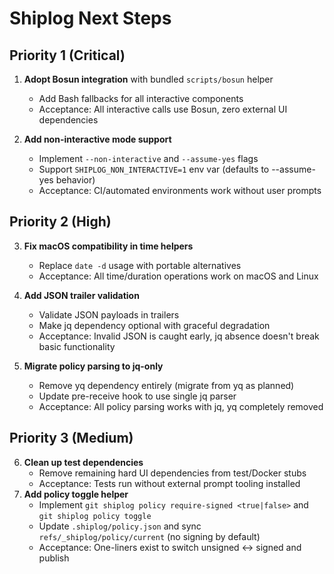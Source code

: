 # Shiplog Next Steps

## Priority 1 (Critical)

1. **Adopt Bosun integration** with bundled `scripts/bosun` helper
   - Add Bash fallbacks for all interactive components
   - Acceptance: All interactive calls use Bosun, zero external UI dependencies

2. **Add non-interactive mode support**
   - Implement `--non-interactive` and `--assume-yes` flags
   - Support `SHIPLOG_NON_INTERACTIVE=1` env var (defaults to --assume-yes behavior)
   - Acceptance: CI/automated environments work without user prompts

## Priority 2 (High)  

3. **Fix macOS compatibility in time helpers**
   - Replace `date -d` usage with portable alternatives
   - Acceptance: All time/duration operations work on macOS and Linux

4. **Add JSON trailer validation**
   - Validate JSON payloads in trailers
   - Make jq dependency optional with graceful degradation
   - Acceptance: Invalid JSON is caught early, jq absence doesn't break basic functionality

5. **Migrate policy parsing to jq-only**
   - Remove yq dependency entirely (migrate from yq as planned)
   - Update pre-receive hook to use single jq parser
   - Acceptance: All policy parsing works with jq, yq completely removed

## Priority 3 (Medium)

6. **Clean up test dependencies**
   - Remove remaining hard UI dependencies from test/Docker stubs
   - Acceptance: Tests run without external prompt tooling installed
7. **Add policy toggle helper**
   - Implement `git shiplog policy require-signed <true|false>` and `git shiplog policy toggle`
   - Update `.shiplog/policy.json` and sync `refs/_shiplog/policy/current` (no signing by default)
   - Acceptance: One-liners exist to switch unsigned ↔ signed and publish
